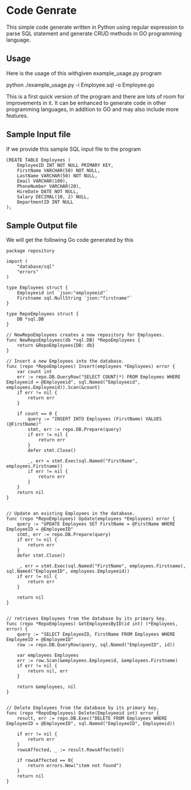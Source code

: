 # Code Genrate

This simple code generate written in Python using regular expression to parse SQL statement and generate CRUD methods in GO programming language. 

## Usage
Here is the usage of this withgiven example_usage.py program

python ./example_usage.py -i Employee.sql -o Employee.go

This is a first quick version of the program and there are lots of room for improvements in it. It can be enhanced to generate code in other programming languages, in addition to GO and may also include more features. 

## Sample Input file
If we provide this sample SQL input file to the program

```
CREATE TABLE Employees (
    EmployeeID INT NOT NULL PRIMARY KEY,
    FirstName VARCHAR(50) NOT NULL,
    LastName VARCHAR(50) NOT NULL,
    Email VARCHAR(100),
    PhoneNumber VARCHAR(20),
    HireDate DATE NOT NULL,
    Salary DECIMAL(10, 2) NULL,
    DepartmentID INT NULL
);
```

## Sample Output file
We will get the following Go code generated by this

```
package repository

import (
	"database/sql"
	"errors"
)

type Employees struct {
	Employeeid int `json:"employeeid"`
	Firstname sql.NullString `json:"firstname"`
}

type RepoEmployees struct {
	DB *sql.DB
}

// NewRepoEmployees creates a new repository for Employees.
func NewRepoEmployees(db *sql.DB) *RepoEmployees {
	return &RepoEmployees{DB: db}
}

// Insert a new Employees into the database.
func (repo *RepoEmployees) Insert(employees *Employees) error {
	var count int
	err := repo.DB.QueryRow("SELECT COUNT(*) FROM Employees WHERE Employeeid = @Employeeid", sql.Named("Employeeid", employees.Employeeid)).Scan(&count)
	if err != nil {
		return err
	}

	if count == 0 {
		query := "INSERT INTO Employees (FirstName) VALUES (@FirstName)"
		stmt, err := repo.DB.Prepare(query)
		if err != nil {
			return err
		}
		defer stmt.Close()

		_, err = stmt.Exec(sql.Named("FirstName", employees.Firstname))
		if err != nil {
			return err
		}
	}
	return nil
}


// Update an existing Employees in the database.
func (repo *RepoEmployees) Update(employees *Employees) error {
	query := "UPDATE Employees SET FirstName = @FirstName WHERE EmployeeID = @EmployeeID"
	stmt, err := repo.DB.Prepare(query)
	if err != nil {
		return err
	}
	defer stmt.Close()

	_, err = stmt.Exec(sql.Named("FirstName", employees.Firstname), sql.Named("EmployeeID", employees.Employeeid))
	if err != nil {
		return err
	}

	return nil
}


// retrieves Employees from the database by its primary key.
func (repo *RepoEmployees) GetEmployeesByID(id int) (*Employees, error) {
	query := "SELECT EmployeeID, FirstName FROM Employees WHERE EmployeeID = @EmployeeID"
	row := repo.DB.QueryRow(query, sql.Named("EmployeeID", id))

	var employees Employees
	err := row.Scan(&employees.Employeeid, &employees.Firstname)
	if err != nil {
		return nil, err
	}

	return &employees, nil
}


// Delete Employees from the database by its primary key.
func (repo *RepoEmployees) Delete(Employeeid int) error {
	result, err := repo.DB.Exec("DELETE FROM Employees WHERE EmployeeID = @EmployeeID", sql.Named("EmployeeID", Employeeid))

	if err != nil {
		return err
	}
	rowsAffected, _ := result.RowsAffected()

	if rowsAffected == 0{
		return errors.New("item not found")
	}
	return nil
}
```


